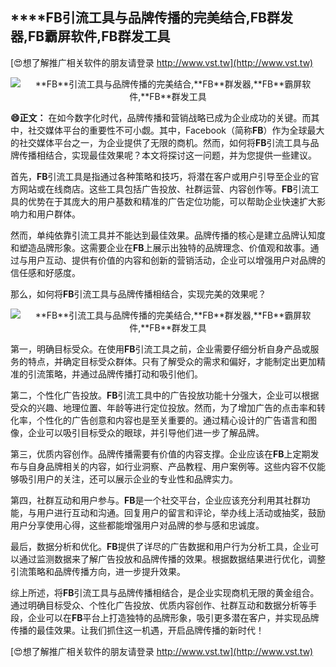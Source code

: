 ## ****FB**引流工具与品牌传播的完美结合,**FB**群发器,**FB**霸屏软件,**FB**群发工具**

[😍想了解推广相关软件的朋友请登录 http://www.vst.tw](http://www.vst.tw)

 <center><img src="https://vst.tw/MP4/tuiguang/png/0.png" alt="**FB**引流工具与品牌传播的完美结合,**FB**群发器,**FB**霸屏软件,**FB**群发工具"></center>

**😄正文：**
在如今数字化时代，品牌传播和营销战略已成为企业成功的关键。而其中，社交媒体平台的重要性不可小觑。其中，Facebook（简称**FB**）作为全球最大的社交媒体平台之一，为企业提供了无限的商机。然而，如何将**FB**引流工具与品牌传播相结合，实现最佳效果呢？本文将探讨这一问题，并为您提供一些建议。

首先，**FB**引流工具是指通过各种策略和技巧，将潜在客户或用户引导至企业的官方网站或在线商店。这些工具包括广告投放、社群运营、内容创作等。**FB**引流工具的优势在于其庞大的用户基数和精准的广告定位功能，可以帮助企业快速扩大影响力和用户群体。

然而，单纯依靠引流工具并不能达到最佳效果。品牌传播的核心是建立品牌认知度和塑造品牌形象。这需要企业在**FB**上展示出独特的品牌理念、价值观和故事。通过与用户互动、提供有价值的内容和创新的营销活动，企业可以增强用户对品牌的信任感和好感度。

那么，如何将**FB**引流工具与品牌传播相结合，实现完美的效果呢？

 <center><img src="https://vst.tw/MP4/tuiguang/png/4.png" alt="**FB**引流工具与品牌传播的完美结合,**FB**群发器,**FB**霸屏软件,**FB**群发工具"></center>

第一，明确目标受众。在使用**FB**引流工具之前，企业需要仔细分析自身产品或服务的特点，并确定目标受众群体。只有了解受众的需求和偏好，才能制定出更加精准的引流策略，并通过品牌传播打动和吸引他们。

第二，个性化广告投放。**FB**引流工具中的广告投放功能十分强大，企业可以根据受众的兴趣、地理位置、年龄等进行定位投放。然而，为了增加广告的点击率和转化率，个性化的广告创意和内容也是至关重要的。通过精心设计的广告语言和图像，企业可以吸引目标受众的眼球，并引导他们进一步了解品牌。

第三，优质内容创作。品牌传播需要有价值的内容支撑。企业应该在**FB**上定期发布与自身品牌相关的内容，如行业洞察、产品教程、用户案例等。这些内容不仅能够吸引用户的关注，还可以展示企业的专业性和品牌实力。

第四，社群互动和用户参与。**FB**是一个社交平台，企业应该充分利用其社群功能，与用户进行互动和沟通。回复用户的留言和评论，举办线上活动或抽奖，鼓励用户分享使用心得，这些都能增强用户对品牌的参与感和忠诚度。

最后，数据分析和优化。**FB**提供了详尽的广告数据和用户行为分析工具，企业可以通过监测数据来了解广告投放和品牌传播的效果。根据数据结果进行优化，调整引流策略和品牌传播方向，进一步提升效果。

综上所述，将**FB**引流工具与品牌传播相结合，是企业实现商机无限的黄金组合。通过明确目标受众、个性化广告投放、优质内容创作、社群互动和数据分析等手段，企业可以在**FB**平台上打造独特的品牌形象，吸引更多潜在客户，并实现品牌传播的最佳效果。让我们抓住这一机遇，开启品牌传播的新时代！

[😍想了解推广相关软件的朋友请登录 http://www.vst.tw](http://www.vst.tw)



